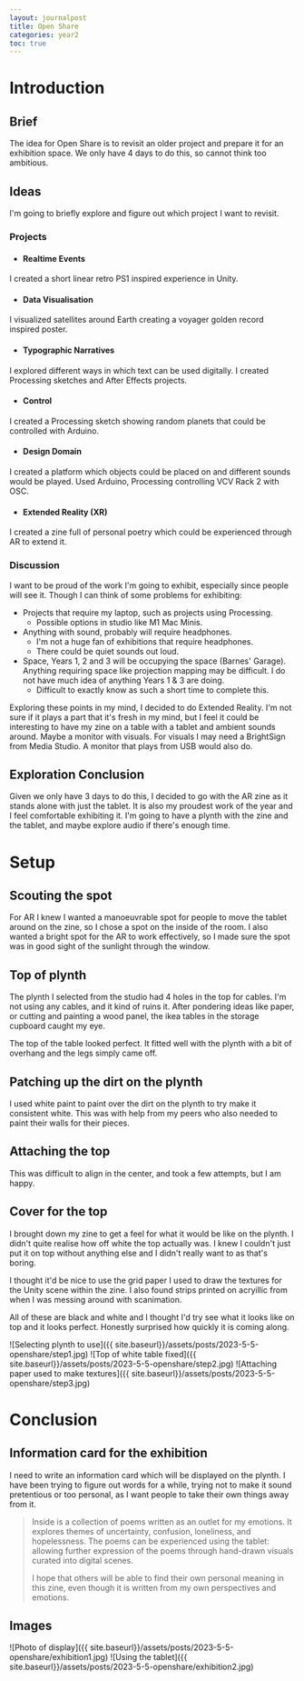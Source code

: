 ```yaml
---
layout: journalpost
title: Open Share
categories: year2
toc: true
---
```


# Introduction

## Brief

The idea for Open Share is to revisit an older project and prepare it for an exhibition space. We only have 4 days to do this, so cannot think too ambitious. 

## Ideas

I'm going to briefly explore and figure out which project I want to revisit.
### Projects
* #### Realtime Events
I created a short linear retro PS1 inspired experience in Unity.
* #### Data Visualisation
I visualized satellites around Earth creating a voyager golden record inspired poster.
* #### Typographic Narratives
I explored different ways in which text can be used digitally. I created Processing sketches and After Effects projects.
* #### Control
I created a Processing sketch showing random planets that could be controlled with Arduino.
* #### Design Domain
I created a platform which objects could be placed on and different sounds would be played. Used Arduino, Processing controlling VCV Rack 2 with OSC.
* #### Extended Reality (XR)
I created a zine full of personal poetry which could be experienced through AR to extend it.

### Discussion
I want to be proud of the work I'm going to exhibit, especially since people will see it. 
Though I can think of some problems for exhibiting:
* Projects that require my laptop, such as projects using Processing.
  * Possible options in studio like M1 Mac Minis.
* Anything with sound, probably will require headphones.
  * I'm not a huge fan of exhibitions that require headphones. 
  * There could be quiet sounds out loud.
* Space, Years 1, 2 and 3 will be occupying the space (Barnes' Garage). Anything requiring space like projection mapping may be difficult. I do not have much idea of anything Years 1 & 3 are doing. 
  * Difficult to exactly know as such a short time to complete this.

Exploring these points in my mind, I decided to do Extended Reality. I'm not sure if it plays a part that it's fresh in my mind, but I feel it could be interesting to have my zine on a table with a tablet and ambient sounds around. Maybe a monitor with visuals. For visuals I may need a BrightSign from Media Studio. A monitor that plays from USB would also do. 

## Exploration Conclusion

Given we only have 3 days to do this, I decided to go with the AR zine as it stands alone with just the tablet. It is also my proudest work of the year and I feel comfortable exhibiting it. I'm going to have a plynth with the zine and the tablet, and maybe explore audio if there's enough time.

# Setup

## Scouting the spot

For AR I knew I wanted a manoeuvrable spot for people to move the tablet around on the zine, so I chose a spot on the inside of the room. I also wanted a bright spot for the AR to work effectively, so I made sure the spot was in good sight of the sunlight through the window.

## Top of plynth

The plynth I selected from the studio had 4 holes in the top for cables. I'm not using any cables, and it kind of ruins it. After pondering ideas like paper, or cutting and painting a wood panel, the ikea tables in the storage cupboard caught my eye. 

The top of the table looked perfect. It fitted well with the plynth with a bit of overhang and the legs simply came off.

## Patching up the dirt on the plynth

I used white paint to paint over the dirt on the plynth to try make it consistent white. This was with help from my peers who also needed to paint their walls for their pieces.

## Attaching the top

This was difficult to align in the center, and took a few attempts, but I am happy.

## Cover for the top

I brought down my zine to get a feel for what it would be like on the plynth. I didn't quite realise how off white the top actually was. I knew I couldn't just put it on top without anything else and I didn't really want to as that's boring. 

I thought it'd be nice to use the grid paper I used to draw the textures for the Unity scene within the zine. I also found strips printed on acryillic from when I was messing around with scanimation. 

All of these are black and white and I thought I'd try see what it looks like on top and it looks perfect. Honestly surprised how quickly it is coming along.

![Selecting plynth to use]({{ site.baseurl}}/assets/posts/2023-5-5-openshare/step1.jpg)
![Top of white table fixed]({{ site.baseurl}}/assets/posts/2023-5-5-openshare/step2.jpg)
![Attaching paper used to make textures]({{ site.baseurl}}/assets/posts/2023-5-5-openshare/step3.jpg)

# Conclusion

## Information card for the exhibition

I need to write an information card which will be displayed on the plynth. I have been trying to figure out words for a while, trying not to make it sound pretentious or too personal, as I want people to take their own things away from it.

>Inside is a collection of poems written as an outlet for my emotions. It explores themes of uncertainty, confusion, loneliness, and hopelessness. The poems can be experienced using the tablet: allowing further expression of the poems through hand-drawn visuals curated into digital scenes. 
>
>I hope that others will be able to find their own personal meaning in this zine, even though it is written from my own perspectives and emotions. 

## Images

![Photo of display]({{ site.baseurl}}/assets/posts/2023-5-5-openshare/exhibition1.jpg)
![Using the tablet]({{ site.baseurl}}/assets/posts/2023-5-5-openshare/exhibition2.jpg)